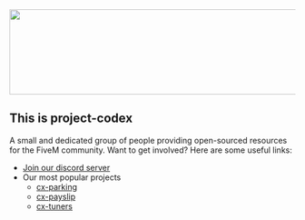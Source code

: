 <div align="center">
    <img width="800" height="150" src="https://i.ibb.co/GTbSTkP/project-codex-banner.png">
</div>

## This is project-codex

A small and dedicated group of people providing open-sourced resources for the FiveM community.  Want to get involved? Here are some useful links:

* [Join our discord server](https://discord.gg/y8AjKeAUYX)
* Our most popular projects
  * [cx-parking](https://github.com/project-codex/cx-parking)
  * [cx-payslip](https://github.com/project-codex/cx-payslip)
  * [cx-tuners](https://github.com/project-codex/cx-tuners)
